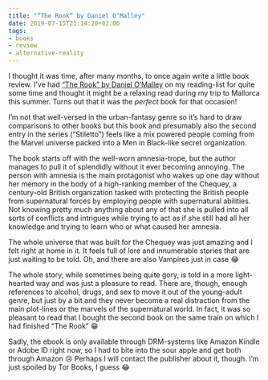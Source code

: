 ```yaml
---
title: "“The Rook” by Daniel O’Malley"
date: 2019-07-15T21:14:20+02:00
tags:
- books
- review
- alternative-reality
---
```


I thought it was time, after many months, to once again write a little book review. I’ve had [“The Rook” by Daniel O’Malley](https://en.wikipedia.org/wiki/The_Rook_(novel)) on my reading-list for quite some time and thought it might be a relaxing read during my trip to Mallorca this summer. Turns out that it was the *perfect* book for that occasion!

I’m not that well-versed in the urban-fantasy genre so it’s hard to draw comparisons to other books but this book and presumably also the second entry in the series (“Stiletto”) feels like a mix powered people coming from the Marvel universe packed into a  Men in Black-like secret organization.

The book starts off with the well-worn amnesia-trope, but the author manages to pull it of splendidly without it ever becoming annoying. The person with amnesia is the main protagonist who wakes up one day without her memory in the body of a high-ranking member of the Chequey, a century-old British organization tasked with protecting the British people from supernatural forces by employing people with supernatural abilities. Not knowing pretty much anything about any of that she is pulled into all sorts of conflicts and intrigues while trying to act as if she still had all her knowledge and trying to learn who or what caused her amnesia.

The whole universe that was built for the Chequey was just amazing and I felt right at home in it. It feels full of lore and innumerable stories that are just waiting to be told. Oh, and there are also Vampires just in case 😂

The whole story, while sometimes being quite gory, is told in a more light-hearted way and was just a pleasure to read. There are, though, enough references to alcohol, drugs, and sex to move it out of the young-adult genre, but just by a bit and they never become a real distraction from the main plot-lines or the marvels of the supernatural world. In fact, it was so pleasant to read that I bought the second book on the same train on which I had finished “The Rook” 😁

Sadly, the ebook is only available through DRM-systems like Amazon Kindle or Adobe ID right now, so I had to bite into the sour apple and get both through Amazon 😢 Perhaps I will contact the publisher about it, though. I’m just spoiled by Tor Books, I guess 😂
